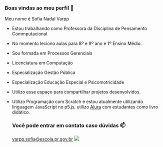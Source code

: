 ### Boas vindas ao meu perfil 💙

Meu nome é Sofia Nadal Varpp

- Estou trabalhando como Professora da Disciplina de Pensamento Commputacional
- No momento leciono aulas para 8º e 9º ano e 1º Ensino Médio.
- Sou formada em Processos Gerenciais
- Licenciatura em Computação
- Especialização Gestão Pública
- Especialização Educação Especial e Psicomotricidade
- Utilizo esse espaço para compartilhar projetos desenvolvidos.
- Utilizo Programação com Scratch e estou atualmente utilizando linguagem JavaScript no p5.js, utilizo [Alura](https://wwww.alura.com.br)  com estudantes como livro didático.

  ### Você pode entrar em contato caso dúvidas 📫
  
  varpp.sofia@escola.pr.gov.br
  ![]( https://media.tenor.com/H-t9vVp0XUsAAAAM/cartoon-workhard.gif)
 
  
  
